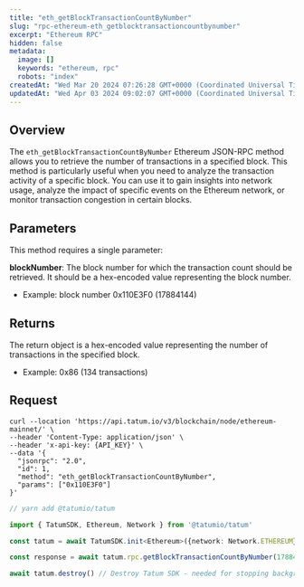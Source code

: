 ```yaml
---
title: "eth_getBlockTransactionCountByNumber"
slug: "rpc-ethereum-eth_getblocktransactioncountbynumber"
excerpt: "Ethereum RPC"
hidden: false
metadata: 
  image: []
  keywords: "ethereum, rpc"
  robots: "index"
createdAt: "Wed Mar 20 2024 07:26:28 GMT+0000 (Coordinated Universal Time)"
updatedAt: "Wed Apr 03 2024 09:02:07 GMT+0000 (Coordinated Universal Time)"
---
```

## Overview

The `eth_getBlockTransactionCountByNumber` Ethereum JSON-RPC method allows you to retrieve the number of transactions in a specified block. This method is particularly useful when you need to analyze the transaction activity of a specific block. You can use it to gain insights into network usage, analyze the impact of specific events on the Ethereum network, or monitor transaction congestion in certain blocks.

## Parameters

This method requires a single parameter:

**blockNumber**: The block number for which the transaction count should be retrieved. It should be a hex-encoded value representing the block number.

- Example: block number 0x110E3F0 (17884144)

## Returns

The return object is a hex-encoded value representing the number of transactions in the specified block.

- Example:  0x86 (134 transactions)

## Request

```curl cURL
curl --location 'https://api.tatum.io/v3/blockchain/node/ethereum-mainnet/' \
--header 'Content-Type: application/json' \
--header 'x-api-key: {API_KEY}' \
--data '{
  "jsonrpc": "2.0",
  "id": 1,
  "method": "eth_getBlockTransactionCountByNumber",
  "params": ["0x110E3F0"]
}'
```
```typescript JS SDK
// yarn add @tatumio/tatum

import { TatumSDK, Ethereum, Network } from '@tatumio/tatum'

const tatum = await TatumSDK.init<Ethereum>({network: Network.ETHEREUM})

const response = await tatum.rpc.getBlockTransactionCountByNumber(17884144)

await tatum.destroy() // Destroy Tatum SDK - needed for stopping background jobs
```
